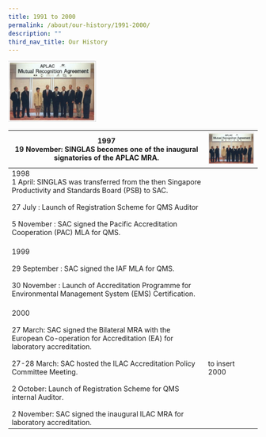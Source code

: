 ```yaml
---
title: 1991 to 2000
permalink: /about/our-history/1991-2000/
description: ""
third_nav_title: Our History
---
```

<img style="width:177px" alt="1997" src="/images/about/milestone/sac-milestone-1997-11-19.jpg">

		 

<table>
<thead>
  <tr>
    <th>1997<br>19 November: SINGLAS becomes one of the inaugural signatories of the APLAC MRA.<br></th>
    <th><img style="width:177px" alt="1997" src="/images/about/milestone/sac-milestone-1997-11-19.jpg">
</th>
  </tr>
</thead>
<tbody>
  <tr>
    <td>1998<br>1 April: SINGLAS was transferred from the then Singapore Productivity and Standards Board (PSB) to SAC.<br><br>27 July : Launch of Registration Scheme for QMS Auditor<br><br>5 November : SAC signed the Pacific Accreditation Cooperation (PAC) MLA for QMS.<br><br></td>
    <td></td>
  </tr>
  <tr>
    <td>1999<br><br>29 September : SAC signed the IAF MLA for QMS.<br><br>30 November : Launch of Accreditation Programme for Environmental Management System (EMS) Certification.<br><br></td>
    <td></td>
  </tr>
  <tr>
    <td>2000<br><br>27 March: SAC signed the Bilateral MRA with the European Co-operation for Accreditation (EA) for laboratory accreditation.<br><br>27-28 March: SAC hosted the ILAC Accreditation Policy Committee Meeting.<br><br>2 October: Launch of Registration Scheme for QMS internal Auditor.<br><br>2 November: SAC signed the inaugural ILAC MRA for laboratory accreditation.</td>
    <td>to insert 2000</td>
  </tr>
</tbody>
</table>